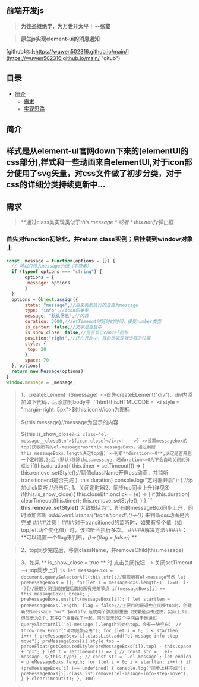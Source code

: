 ## 前端开发js

>**为往圣继绝学，为万世开太平！    --张载**

>**原生js实现element-ui的消息通知**

[github地址:https://wuwen502316.github.io/main/](https://wuwen502316.github.io/main/ "gitub")

## 目录

 * [简介](#简介)
     * [需求](#需求)
     * [实现思路](#实现思路)

## 简介 ##

样式是从element-ui官网down下来的(elementUI的css部分),样式和一些动画来自elementUI,对于icon部分使用了svg矢量，对css文件做了初步分类，对于css的详细分类持续更新中...
----

## 需求 

> **通过class类实现类似于*this.$message*或者*this.$notify*弹出框
 
 ### 首先对function初始化，并return class实例；后挂载到window对象上
 
```js
const _message = function(options = {}) {
  // 可以只传入message的值（字符串）
  if (typeof options === "string") {
       options = {
	    message: options
       } 
  }
  options = Object.assign({
       state: "message",//用来判断执行的是否为message
       type: "info",//icon的类型
       message: "默认信息",//内容
       duration: 3000,//setTimeout时延时的时间，接受number类型
       is_center: false,//文字是否居中
       is_show_close: false,//是否显示cancel图标
       position:"right",//还在开发中，目的是实现弹出框的位置
       style: {
	    top: 20
       },
       space: 70
  }, options)
  return new Message(options)
}
window.message = _message;
```

 >1、createELement（$message)
     >>首先createELement("div")，div内添加如下代码，后添加到body中
     ```html
     this.HTMLCODE = `<i style = "margin-right: 5px">${this.icon}</i>//icon为图标
     <p class="el-message__content">
          <font style="vertical-align: inherit;">
               <font style="vertical-align: inherit;">${this.message}</font>//message为显示的内容
          </font>
     </p>
     ${this.is_show_close?`<i class="el-message__closeBtn">${icon.close}</i>`:`<!---->`}`
     ```
     >>设置messagebox的top(获取所有的el-message*as*this.messageBoxs，通过判断this.messageBoxs.length决定top值)
     >>判断**duration<=0**,决定是否开启一个定时器,3s后（默认)移除this.message，若duration<=0为不会自动关闭的弹框
     ```js
     if(this.duration){
		this.timer = setTimeout(() => {
			this.remove_setStyle();//赋值className开启css动画，并监听transitionend是否完成
		}, this.duration)
		console.log("定时器开启");
	}
	//添加click监听
	//点击后; 1、关闭定时器2、同步top同步上升(详见3)
	if(this.is_show_close){
		this.closeBtn.onclick = (e) => {
			if(this.duration) clearTimeout(this.timer);
			this.remove_setStyle();
		}
	}
	```
     **this.remove_setStyle()** 大致概括为:1、所有的messageBox同步上升，同时添加监听 *addEventListener("transitioned",()=>{})* 来判断css动画是否完成
     ####注意！####对于transitioned的监听时，如果有多个值（如top,left两个变化值）时，该监听会执行多次。
     #####解决方法#####： **可以设置一个flag来判断，*()=>{flag = false;}* ** 

>2、top同步完成后，移除className，并removeChild(this.message)

>3、如果 ** is_show_close = true ** 时
     点击关闭按钮 --> 关闭setTimeout --> top同步上升
     ```js
     let messageBoxs = document.querySelectorAll(this.str);//获取所有el-message节点
	let preMessageBoxs = [];
	for(let i = messageBoxs.length-1; i>=0; i--){//获取关闭当前按钮后面的所有兄弟节点
		if(messageBoxs[i] == this.messageBox){
			break;
		}
		preMessageBoxs.unshift(messageBoxs[i]);
	}
	let startlen = preMessageBoxs.length;
	flag = false;//主要目的是避免在同步top时，创建新的$message *or* $notify,造成两个弹出框重叠（效果是点击过快，实际上3个，但显示为2个，其中2个重叠在了一起，同时显示的2个中间由于是通过querySlectorAll('el-message').length初始化top，会有一块空白）
	// throw new Error("请勿频繁点击");
	for (let i = 0; i < startlen; i++) {
		preMessageBoxs[i].classList.add("el-mssage-info-step-move");
		preMessageBoxs[i].style.top = parseFloat(getComputedStyle(preMessageBoxs[i]).top) - this.space + "px";
	}
	let t = setTimeout(() => {
		// const str = `.el-message--${this.type}`;
		// const str = `.el-message`;
		let endlen = preMessageBoxs.length;
		for (let i = 0; i < startlen; i++) {
			if (preMessageBoxs[i] !== undefined) {
				console.log("同步上移完成");
				preMessageBoxs[i].classList.remove("el-mssage-info-step-move");
			}
		}
		clearTimeout(t);
	}, 300)
	```
